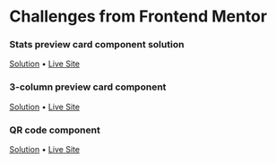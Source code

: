 # Challenges from Frontend Mentor

### Stats preview card component solution

[Solution](https://github.com/coinfilip/frontend-mentor/tree/main/stats-preview-card-component-main) &bull; [Live Site](https://coinfilip.github.io/frontend-mentor/stats-preview-card-component-main/)

### 3-column preview card component

[Solution](https://github.com/coinfilip/frontend-mentor/tree/main/3-column-preview-card-component-main) &bull; [Live Site](https://coinfilip.github.io/frontend-mentor/3-column-preview-card-component-main/)

### QR code component

[Solution](https://github.com/coinfilip/frontend-mentor/tree/main/qr-code-component-main) &bull; [Live Site](https://coinfilip.github.io/frontend-mentor/qr-code-component-main/)